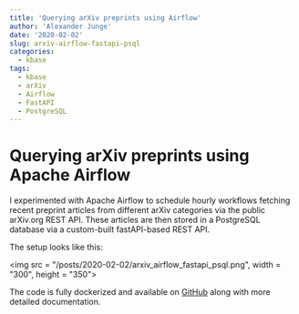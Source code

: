 ```yaml
---
title: 'Querying arXiv preprints using Airflow'
author: 'Alexander Junge'
date: '2020-02-02'
slug: arxiv-airflow-fastapi-psql
categories:
  - kbase
tags:
  - kbase
  - arXiv
  - Airflow
  - FastAPI
  - PostgreSQL
---
```


# Querying arXiv preprints using Apache Airflow

I experimented with Apache Airflow to schedule hourly workflows
fetching recent preprint articles from different arXiv categories
via the public arXiv.org REST API.
These articles are then stored in a PostgreSQL database via
a custom-built fastAPI-based REST API.

The setup looks like this:

<img src = "/posts/2020-02-02/arxiv_airflow_fastapi_psql.png", width = "300", height = "350">

The code is fully dockerized and available on [GitHub](https://github.com/JungeAlexander/kbase/tree/arxiv_airflow_fastapi_psql)
along with more detailed documentation.
